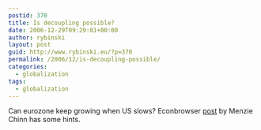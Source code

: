 ```yaml
---
postid: 370
title: Is decoupling possible?
date: 2006-12-29T09:29:01+00:00
author: rybinski
layout: post
guid: http://www.rybinski.eu/?p=370
permalink: /2006/12/is-decoupling-possible/
categories:
  - globalization
tags:
  - globalization
---
```

Can eurozone keep growing when US slows? Econbrowser [post](http://www.econbrowser.com/archives/2006/12/is_decoupling_p.html) by Menzie Chinn has some hints.
